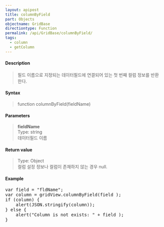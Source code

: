 ```yaml
---
layout: apipost
title: columnByField
part: Objects
objectname: GridBase
directiontype: Function
permalink: /api/GridBase/columnByField/
tags:
  - column
  - getColumn
---
```



#### Description

> 필드 이름으로 지정되는 데이터필드에 연결되어 있는 첫 번째 컬럼 정보를 반환한다.  

#### Syntax

> function columnByField(fieldName)  

#### Parameters

> **fieldName**  
> Type: string  
> 데이터필드 이름  

#### Return value

> Type: Object  
> 컬럼 설정 정보나 컬럼이 존재하지 않는 경우 null.  

#### Example

<pre class="prettyprint">
var field = "fldName";
var column = gridView.columnByField(field );
if (column) {
    alert(JSON.stringify(column));
} else {
    alert("Column is not exists: " + field );
}
</pre>





